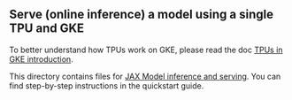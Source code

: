 ## Serve (online inference) a model using a single TPU and GKE 

To better understand how TPUs work on GKE, please read the doc
[TPUs in GKE introduction](https://cloud.google.com/tpu/docs/tpus-in-gke).

This directory contains files for [JAX Model inference and serving](https://cloud.google.com/tpu/docs/tpus-in-gke#jax-model). You can find step-by-step instructions in the quickstart guide.
